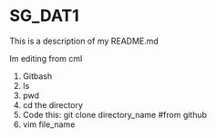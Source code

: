 # SG_DAT1


This is a description of my README.md

Im editing from cml

1. Gitbash
2. ls
3. pwd
4. cd the directory
5. Code this: git clone directory_name #from github
6. vim file_name

